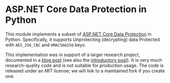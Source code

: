 # ASP.NET Core Data Protection in Python

This module implements a subset of [ASP.NET Core Data Protection](https://learn.microsoft.com/en-us/aspnet/core/security/data-protection/introduction) in Python. Specifically, it supports Unprotecting (decrypting) data Protected with `AES_256_CBC` and `HMACSHA256` keys.

This implementation was in support of a larger research project, documented in a [blog post]() (see also the [introductory post]()). It is very much research-quality code and is not suitable for production usage. The code is released under an MIT license; we will link to a maintained fork if you create one.
